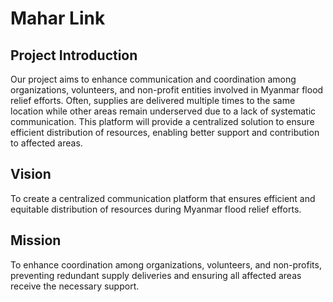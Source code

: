 # Mahar Link

## Project Introduction

Our project aims to enhance communication and coordination among organizations, volunteers, and non-profit entities involved in Myanmar flood relief efforts. Often, supplies are delivered multiple times to the same location while other areas remain underserved due to a lack of systematic communication. This platform will provide a centralized solution to ensure efficient distribution of resources, enabling better support and contribution to affected areas.

## Vision

To create a centralized communication platform that ensures efficient and equitable distribution of resources during Myanmar flood relief efforts.

## Mission

To enhance coordination among organizations, volunteers, and non-profits, preventing redundant supply deliveries and ensuring all affected areas receive the necessary support.